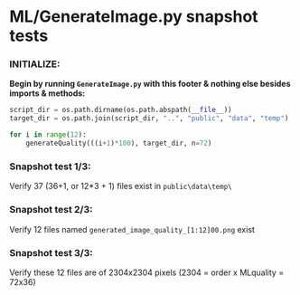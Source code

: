 # ML/GenerateImage.py snapshot tests

### **INITIALIZE:**
**Begin by running `GenerateImage.py` with this footer & nothing else besides imports & methods:**

```Python
script_dir = os.path.dirname(os.path.abspath(__file__))
target_dir = os.path.join(script_dir, "..", "public", "data", "temp")

for i in range(12):
    generateQuality(((i+1)*100), target_dir, n=72)
```

### **Snapshot test 1/3:**
Verify 37 (36+1, or 12*3 + 1) files exist in `public\data\temp\`

### **Snapshot test 2/3:**
Verify 12 files named `generated_image_quality_[1:12]00.png` exist

### **Snapshot test 3/3:**
Verify these 12 files are of 2304x2304 pixels (2304 = order x MLquality = 72x36)
